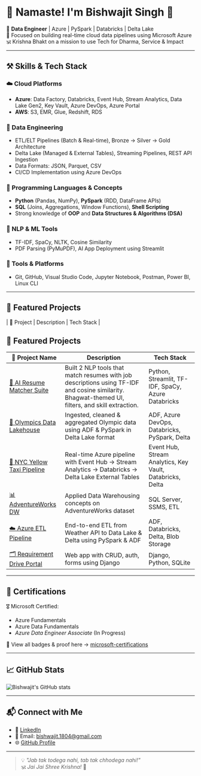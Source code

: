 # 🙏 Namaste! I'm Bishwajit Singh 👋  
🚀 **Data Engineer** | Azure | PySpark | Databricks | Delta Lake  
🌱 Focused on building real-time cloud data pipelines using Microsoft Azure  
🕉️ Krishna Bhakt on a mission to use Tech for Dharma, Service & Impact

---

## ⚒️ Skills & Tech Stack

### ☁️ Cloud Platforms
- **Azure**: Data Factory, Databricks, Event Hub, Stream Analytics, Data Lake Gen2, Key Vault, Azure DevOps, Azure Portal  
- **AWS**: S3, EMR, Glue, Redshift, RDS

### 💾 Data Engineering
- ETL/ELT Pipelines (Batch & Real-time), Bronze → Silver → Gold Architecture  
- Delta Lake (Managed & External Tables), Streaming Pipelines, REST API Ingestion  
- Data Formats: JSON, Parquet, CSV  
- CI/CD Implementation using Azure DevOps

### 🧠 Programming Languages & Concepts
- **Python** (Pandas, NumPy), **PySpark** (RDD, DataFrame APIs)  
- **SQL** (Joins, Aggregations, Window Functions), **Shell Scripting**  
- Strong knowledge of **OOP** and **Data Structures & Algorithms (DSA)**

### 🤖 NLP & ML Tools
- TF-IDF, SpaCy, NLTK, Cosine Similarity  
- PDF Parsing (PyMuPDF), AI App Deployment using Streamlit

### 🔧 Tools & Platforms
- Git, GitHub, Visual Studio Code, Jupyter Notebook, Postman, Power BI, Linux CLI
-----

## 💼 Featured Projects

| 🔗 Project | Description | Tech Stack |
## 💼 Featured Projects

| 🔗 Project Name | Description | Tech Stack |
|----------------|-------------|------------|
| [🤖 AI Resume Matcher Suite](https://github.com/bishwajitSingh123/resume-ai-shortlister) | Built 2 NLP tools that match resumes with job descriptions using TF-IDF and cosine similarity. Bhagwat-themed UI, filters, and skill extraction. | Python, Streamlit, TF-IDF, SpaCy, Azure Databricks |
| [🏅 Olympics Data Lakehouse](https://github.com/bishwajitSingh123/olympic-data-pipeline) | Ingested, cleaned & aggregated Olympic data using ADF & PySpark in Delta Lake format | ADF, Azure DevOps, Databricks, PySpark, Delta |
| [🚖 NYC Yellow Taxi Pipeline](https://github.com/bishwajitSingh123/nyc-yellow-taxi-pipeline) | Real-time Azure pipeline with Event Hub → Stream Analytics → Databricks → Delta Lake External Tables | Event Hub, Stream Analytics, Key Vault, Databricks, Delta |
| [📊 AdventureWorks DW](https://github.com/bishwajitSingh123/Adventure-Works-Data-Engineering-Project) | Applied Data Warehousing concepts on AdventureWorks dataset | SQL Server, SSMS, ETL |
| [☁️ Azure ETL Pipeline](https://github.com/bishwajitSingh123/azure-etl-weather-pipeline) | End-to-end ETL from Weather API to Data Lake & Delta using PySpark & ADF | ADF, Databricks, Delta, Blob Storage |
| [🗂️ Requirement Drive Portal](https://github.com/bishwajitSingh123/requirement-drive-portal) | Web app with CRUD, auth, forms using Django | Django, Python, SQLite |


---

## 📜 Certifications

🎖️ Microsoft Certified:  
- Azure Fundamentals  
- Azure Data Fundamentals  
- *Azure Data Engineer Associate* (In Progress)  

📁 View all badges & proof here → [microsoft-certifications](https://github.com/bishwajitSingh123/microsoft-certifications)

---

## 📈 GitHub Stats

![Bishwajit's GitHub stats](https://github-readme-stats.vercel.app/api?username=bishwajitSingh123&show_icons=true&theme=radical)

---

## 📬 Connect with Me

- 💼 [LinkedIn](https://linkedin.com/in/bishwajitsingh)  
- 📧 Email: bishwajit.1804@gmail.com  
- 🌐 [GitHub Profile](https://github.com/bishwajitSingh123)

---

> 💡 *"Jab tak todega nahi, tab tak chhodega nahi!"*  
> 🕉️ *Jai Jai Shree Krishna!* 🙏
